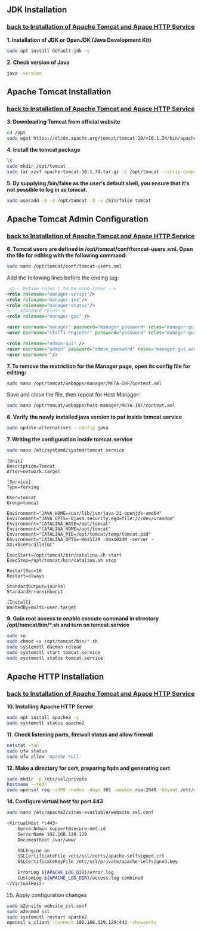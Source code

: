 ## JDK Installation
### [back to Installation of Apache Tomcat and Apace HTTP Service](./1/Installing-ApacheTomcat_and_ApacheHTTP.md)
<a id="01"></a>

**1. Installation of JDK or OpenJDK (Java Development Kit)**
~~~bash
sudo apt install default-jdk -y
~~~
**2. Check version of Java**
~~~bash
java -version
~~~

## Apache Tomcat Installation
### [back to Installation of Apache Tomcat and Apace HTTP Service](./1/Installing-ApacheTomcat_and_ApacheHTTP.md)
<a id="02"></a>

**3. Downloading Tomcat from official website**
~~~bash
cd /opt
sudo wget https://dlcdn.apache.org/tomcat/tomcat-10/v10.1.34/bin/apache-tomcat-10.1.34.tar.gz
~~~
**4. Install the tomcat package**
~~~bash
ls
sudo mkdir /opt/tomcat
sudo tar xzvf apache-tomcat-10.1.34.tar.gz -C /opt/tomcat --strip-components=1
~~~

**5. By supplying /bin/false as the user’s default shell, you ensure that it’s not possible to log in as tomcat.**
~~~bash
sudo useradd -m -d /opt/tomcat -U -s /bin/false tomcat
~~~

## Apache Tomcat Admin Configuration
### [back to Installation of Apache Tomcat and Apace HTTP Service](./1/Installing-ApacheTomcat_and_ApacheHTTP.md)
<a id="03"></a>

**6. Tomcat users are defined in /opt/tomcat/conf/tomcat-users.xml. Open the file for editing with the following command:**
~~~bash
sudo nano /opt/tomcat/conf/tomcat-users.xml
~~~
Add the following lines before the ending tag:
~~~xml
 <!-- Define roles | to be used later -->
<role rolename="manager-script"/>
<role rolename="manager-jmx"/>
<role rolename="manager-status"/>
<!-- Standard roles-->
<role rolename="manager-gui" />

<user username="manager" password="manager_password" roles="manager-gui" />
<user username="staff1-engineer" password="password" roles="manager-gui,manager-script,manager-jmx,manager-status" />

<role rolename="admin-gui" />
<user username="admin" password="admin_password" roles="manager-gui,admin-gui" />
<user username=""/>
~~~

**7. To remove the restriction for the Manager page, open its config file for editing:**
~~~xml
sudo nano /opt/tomcat/webapps/manager/META-INF/context.xml
~~~
Save and close the file, then repeat for Host Manager:
~~~bash
sudo nano /opt/tomcat/webapps/host-manager/META-INF/context.xml
~~~


**6. Verify the newly installed java version to put inside tomcat.service**
~~~bash
sudo update-alternatives --config java
~~~
**7. Writing the configuration inside tomcat.service**
~~~bash
sudo nano /etc/systemd/system/tomcat.service
~~~

~~~
[Unit]
Description=Tomcat
After=network.target

[Service]
Type=forking

User=tomcat
Group=tomcat

Environment="JAVA_HOME=/usr/lib/jvm/java-21-openjdk-amd64"
Environment="JAVA_OPTS=-Djava.security.egd=file:///dev/urandom"
Environment="CATALINA_BASE=/opt/tomcat"
Environment="CATALINA_HOME=/opt/tomcat"
Environment="CATALINA_PID=/opt/tomcat/temp/tomcat.pid"
Environment="CATALINA_OPTS=-Xms512M -Xmx1024M -server -XX:+UseParallelGC"

ExecStart=/opt/tomcat/bin/catalina.sh start
ExecStop=/opt/tomcat/bin/catalina.sh stop

RestartSec=10
Restart=always

StandardOutput=journal
StandardError=inherit

[Install]
WantedBy=multi-user.target
~~~
**9. Gain root access to enable execute command in directory /opt/tomcat/bin/*.sh and turn on tomcat.service**
~~~bash
sudo su
sudo chmod +x /opt/tomcat/bin/*.sh
sudo systemctl daemon-reload
sudo systemctl start tomcat.service
sudo systemctl status tomcat.service
~~~

## Apache HTTP Installation
### [back to Installation of Apache Tomcat and Apace HTTP Service](./1/Installing-ApacheTomcat_and_ApacheHTTP.md)
<a id="03"></a>

**10. Installing Apache HTTP Server**
~~~bash
sudo apt install apache2 -y
sudo systemctl status apache2
~~~
**11. Check listening ports, firewall status and allow firewall**
~~~bash
netstat -tan
sudo ufw status
sudo ufw allow 'Apache Full'
~~~
**12. Make a directory for cert, preparing fqdn and generating cert**
~~~bash
sudo mkdir -p /etc/ssl/private
hostname --fqdn
sudo openssl req -x509 -nodes -days 365 -newkey rsa:2048 -keyout /etc/ssl/private/apache-selfsigned.key -out /etc/ssl/certs/apache-selfsigned.crt
~~~

**14. Configure virtual host for port 443**
~~~bash
sudo nano /etc/apache2/sites-available/website_ssl.conf
~~~
~~~sh
<VirtualHost *:443>
    ServerAdmin support@secure-net.id
    ServerName 192.168.129.129
    DocumentRoot /var/www/

    SSLEngine on
    SSLCertificateFile /etc/ssl/certs/apache-selfsigned.crt
    SSLCertificateKeyFile /etc/ssl/private/apache-selfsigned.key

    ErrorLog ${APACHE_LOG_DIR}/error.log
    CustomLog ${APACHE_LOG_DIR}/access.log combined
</VirtualHost>
~~~
15. Apply configuration changes
~~~bash
sudo a2ensite website_ssl.conf
sudo a2enmod ssl
sudo systemctl restart apache2
openssl s_client -connect 192.168.129.129:443 -showcerts
~~~